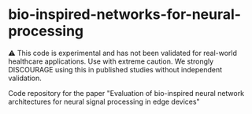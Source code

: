 # bio-inspired-networks-for-neural-processing
⚠️ This code is experimental and has not been validated for real-world healthcare applications. Use with extreme caution. We strongly DISCOURAGE using this in published studies without independent validation.

Code repository for the paper "Evaluation of bio-inspired neural network architectures for neural signal processing in edge devices"
